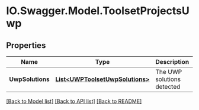 # IO.Swagger.Model.ToolsetProjectsUwp
## Properties

Name | Type | Description | Notes
------------ | ------------- | ------------- | -------------
**UwpSolutions** | [**List&lt;UWPToolsetUwpSolutions&gt;**](UWPToolsetUwpSolutions.md) | The UWP solutions detected | 

[[Back to Model list]](../README.md#documentation-for-models) [[Back to API list]](../README.md#documentation-for-api-endpoints) [[Back to README]](../README.md)


